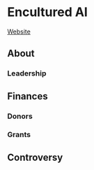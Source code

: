 # Encultured AI

[Website]()

## About

### Leadership

## Finances

### Donors




### Grants


## Controversy

